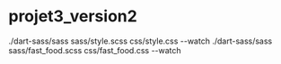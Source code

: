 # projet3_version2
./dart-sass/sass sass/style.scss css/style.css --watch
./dart-sass/sass sass/fast_food.scss css/fast_food.css --watch 